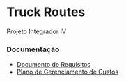 # Truck Routes
Projeto Integrador IV

### Documentação
* [Documento de Requisitos](https://docs.google.com/document/d/1N1Wjx2xtU0PuksIssqfTy7Pxpgi-6sPvPjUOGKBxUm8/edit?usp=sharing)
* [Plano de Gerenciamento de Custos](https://docs.google.com/document/d/1ZBMWcjSKf2ydD-zum3N_x13rLU-z7r8lkWiUL7xaW2M/edit?usp=sharing)
